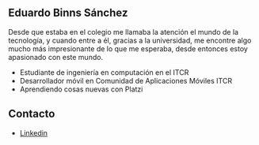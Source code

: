 Eduardo Binns Sánchez
-------------
Desde que estaba en el colegio me llamaba la atención el mundo de la tecnología, y cuando entre a él, gracias a la universidad,
me encontre algo mucho más impresionante de lo que me esperaba, desde entonces estoy apasionado con este mundo.

- Estudiante de ingeniería en computación en el ITCR
- Desarrollador móvil en Comunidad de Aplicaciones Móviles ITCR
- Aprendiendo cosas nuevas con Platzi


Contacto
-------------

- [Linkedin](ww.linkedin.com/in/eduar-binns "Linkedin")


